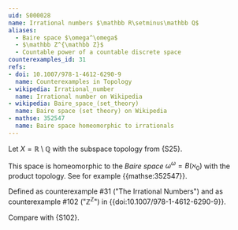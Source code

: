 ```yaml
---
uid: S000028
name: Irrational numbers $\mathbb R\setminus\mathbb Q$
aliases:
  - Baire space $\omega^\omega$
  - $\mathbb Z^{\mathbb Z}$
  - Countable power of a countable discrete space
counterexamples_id: 31
refs:
- doi: 10.1007/978-1-4612-6290-9 
  name: Counterexamples in Topology
- wikipedia: Irrational_number
  name: Irrational number on Wikipedia
- wikipedia: Baire_space_(set_theory)
  name: Baire space (set theory) on Wikipedia
- mathse: 352547
  name: Baire space homeomorphic to irrationals
---
```


Let $X=\mathbb R\setminus\mathbb Q$ with the subspace topology from {S25}.

This space is homeomorphic to the *Baire space* $\omega^\omega=B(\aleph_0)$ with the
product topology.  See for example {{mathse:352547}}.

Defined as counterexample #31 ("The Irrational Numbers")
and as counterexample #102 ("$\mathbb Z^{\mathbb Z}$")
in {{doi:10.1007/978-1-4612-6290-9}}.

Compare with {S102}.
